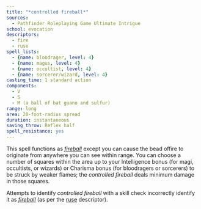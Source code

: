 ```yaml
---
title: "*controlled fireball*"
sources:
  - Pathfinder Roleplaying Game Ultimate Intrigue
school: evocation
descriptors:
  - fire
  - ruse
spell_lists:
  - {name: bloodrager, level: 4}
  - {name: magus, level: 4}
  - {name: occultist, level: 4}
  - {name: sorcerer/wizard, level: 4}
casting_time: 1 standard action
components:
  - V
  - S
  - M (a ball of bat guano and sulfur)
range: long
area: 20-foot-radius spread
duration: instantaneous
saving_throw: Reflex half
spell_resistance: yes
---
```


This spell functions as [*fireball*](/spell/fireball/) except you can cause the bead offire to originate from anywhere you can see within range. You can choose a number of squares within the area up to your Intelligence bonus (for magi, occultists, or wizards) or Charisma bonus (for bloodragers or sorcerers) to be struck by weaker flames; the *controlled fireball* deals minimum damage in those squares.

Attempts to identify *controlled fireball* with a skill check incorrectly identify it as [*fireball*](/spells/fireball/) (as per the [ruse](/descriptors/ruse/) descriptor).

